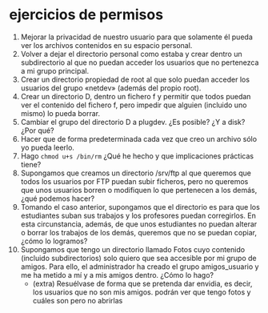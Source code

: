 # ejercicios de permisos
1. Mejorar la privacidad de nuestro usuario para que solamente él pueda ver los archivos contenidos en su espacio personal.
2. Volver a dejar el directorio personal como estaba y crear dentro un subdirectorio al que no puedan acceder los usuarios que no pertenezca a mi grupo principal.
3. Crear un directorio propiedad de root al que solo puedan acceder los usuarios del grupo «netdev» (además del propio root).
4. Crear un directorio D, dentro un fichero f y permitir que todos puedan ver el contenido del fichero f, pero impedir que alguien (incluido uno mismo) lo pueda borrar.
5. Cambiar el grupo del directorio D a plugdev. ¿Es posible? ¿Y a disk? ¿Por qué?
6. Hacer que de forma predeterminada cada vez que creo un archivo sólo yo pueda leerlo.
7. Hago `chmod u+s /bin/rm` ¿Qué he hecho y que implicaciones prácticas tiene?
8. Supongamos que creamos un directorio /srv/ftp al que queremos que todos los usuarios por FTP puedan subir ficheros, pero no queremos que unos usuarios borren o modifiquen lo que pertenecen a los demás, ¿qué podemos hacer?
9. Tomando el caso anterior, supongamos que el directorio es para que los estudiantes suban sus trabajos y los profesores puedan corregirlos. En esta circunstancia, además, de que unos estudiantes no puedan alterar o borrar los trabajos de los demás, queremos que no se puedan copiar, ¿cómo lo logramos?
10. Supongamos que tengo un directorio llamado Fotos cuyo contenido (incluido subdirectorios) solo quiero que sea accesible por mi grupo de amigos. Para ello, el administrador ha creado el grupo amigos_usuario y me ha metido a mí y a mis amigos dentro. ¿Cómo lo hago?
    - (extra) Resuélvase de forma que se pretenda dar envidia, es decir, los usuarios que no son mis amigos. podrán ver que tengo fotos y cuáles son pero no abrirlas